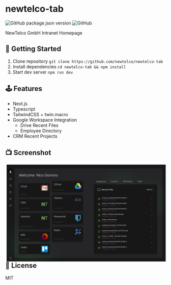 
# newtelco-tab

![GitHub package.json version](https://img.shields.io/github/package-json/v/newtelco/newtelco-tab?style=flat-square)
![GitHub](https://img.shields.io/github/license/newtelco/newtelco-tab?style=flat-square)

NewTelco GmbH Intranet Homepage

## 🏁 Getting Started

1. Clone repository `git clone https://github.com/newtelco/newtelco-tab`
2. Install dependencies `cd newtelco-tab && npm install`
3. Start dev server `npm run dev`

## 🕹️ Features

- Next.js
- Typescript
- TailwindCSS + twin.macro
- Google Workspace Integration
  - Drive Recent Files
  - Employee Directory
- CRM Recent Projects

## 📺 Screenshot

<img src="screenshot.png" align="right" width="500" />

## 📝 License

MIT
